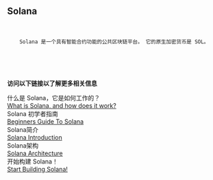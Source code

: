 ## Solana<br>

<br>

        Solana 是一个具有智能合约功能的公共区块链平台。 它的原生加密货币是 SOL。

<br>
<br>
<br>

**访问以下链接以了解更多相关信息**<br>

什么是 Solana，它是如何工作的？<br>
[What is Solana, and how does it work?](https://cointelegraph.com/news/what-is-solana-and-how-does-it-work)<br>
Solana 初学者指南<br>
[Beginners Guide To Solana](https://solana.com/news/getting-started-with-solana-development)<br>
Solana简介<br>
[Solana Introduction](https://docs.solana.com/introduction)<br>
Solana架构<br>
[Solana Architecture](https://docs.solana.com/cluster/overview)<br>
开始构建 Solana！<br>
[Start Building Solana!](https://beta.solpg.io/?utm_source=solana.com)<br>